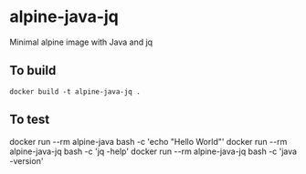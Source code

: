 # alpine-java-jq
Minimal alpine image with Java and jq

## To build

```
docker build -t alpine-java-jq .
```

## To test

docker run --rm alpine-java bash -c 'echo "Hello World"'
docker run --rm alpine-java-jq bash -c 'jq -help'
docker run --rm alpine-java-jq bash -c 'java -version'